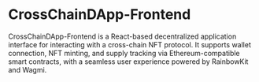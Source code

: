 # CrossChainDApp-Frontend
CrossChainDApp-Frontend is a React-based decentralized application interface for interacting with a cross-chain NFT protocol. It supports wallet connection, NFT minting, and supply tracking via Ethereum-compatible smart contracts, with a seamless user experience powered by RainbowKit and Wagmi.
